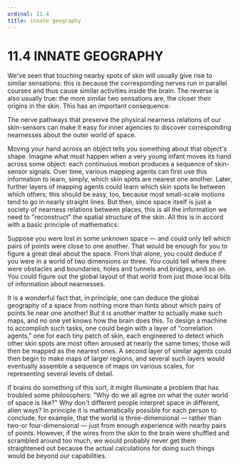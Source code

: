 ```yaml
---
ordinal: 11.4
title: innate geography
---
```


# 11.4 INNATE GEOGRAPHY

We've seen that touching nearby spots of skin will usually give rise to similar sensations: this is because the corresponding nerves run in parallel courses and thus cause similar activities inside the brain. The reverse is also usually true: the more similar two sensations are, the closer their origins in the skin. This has an important consequence:

The nerve pathways that preserve the physical nearness relations of our skin-sensors can make it easy for inner agencies to discover corresponding nearnesses about the outer world of space.

Moving your hand across an object tells you something about that object's shape. Imagine what must happen when a very young infant moves its hand across some object: each continuous motion produces a sequence of skin-sensor signals. Over time, various mapping agents can first use this information to learn, simply, which skin spots are nearest one another. Later, further layers of mapping agents could learn which skin spots lie between which others; this should be easy, too, because most small-scale motions tend to go in nearly straight lines. But then, since space itself is just a society of nearness relations between places, this is all the information we need to "reconstruct" the spatial structure of the skin. All this is in accord with a basic principle of mathematics:

Suppose you were lost in some unknown space &mdash; and could only tell which pairs of points were close to one another. That would be enough for you to figure a great deal about the space. From that alone, you could deduce if you were in a world of two dimensions or three. You could tell where there were obstacles and boundaries, holes and tunnels and bridges, and so on. You could figure out the global layout of that world from just those local bits of information about nearnesses.

It is a wonderful fact that, in principle, one can deduce the global geography of a space from nothing more than hints about which pairs of points lie near one another! But it is another matter to actually make such maps, and no one yet knows how the brain does this. To design a machine to accomplish such tasks, one could begin with a layer of "correlation agents," one for each tiny patch of skin, each engineered to detect which other skin spots are most often aroused at nearly the same times; those will then be mapped as the nearest ones. A second layer of similar agents could then begin to make maps of larger regions, and several such layers would eventually assemble a sequence of maps on various scales, for representing several levels of detail.

If brains do something of this sort, it might illuminate a problem that has troubled some philosophers: "Why do we all agree on what the outer world of space is like?" Why don't different people interpret space in different, alien ways? In principle it is mathematically possible for each person to conclude, for example, that the world is three-dimensional &mdash; rather than two-or four-dimensional &mdash; just from enough experience with nearby pairs of points. However, if the wires from the skin to the brain were shuffled and scrambled around too much, we would probably never get them straightened out because the actual calculations for doing such things would be beyond our capabilities.
